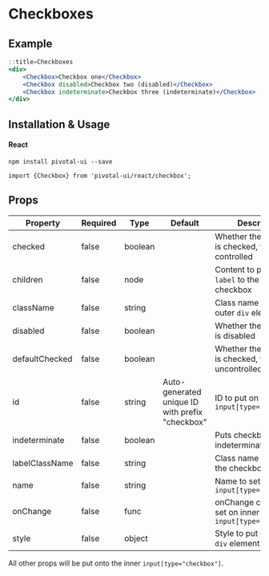 # Checkboxes

## Example

```jsx
::title=Checkboxes
<div>
    <Checkbox>Checkbox one</Checkbox>
    <Checkbox disabled>Checkbox two (disabled)</Checkbox>
    <Checkbox indeterminate>Checkbox three (indeterminate)</Checkbox>
</div>
```

## Installation & Usage

#### React
`npm install pivotal-ui --save`

`import {Checkbox} from 'pivotal-ui/react/checkbox';`

## Props

Property       | Required | Type    | Default | Description
---------------|----------|---------|---------|------------
checked        | false    | boolean | | Whether the checkbox is checked, when controlled
children       | false    | node    | | Content to place within `label` to the right of the checkbox
className      | false    | string  | | Class name to put on outer `div` element
disabled       | false    | boolean | | Whether the checkbox is disabled
defaultChecked | false    | boolean | | Whether the checkbox is checked, when uncontrolled
id             | false    | string  | Auto-generated unique ID with prefix "checkbox" | ID to put on the inner `input[type="checkbox"]`
indeterminate  | false    | boolean | | Puts checkbox into an indeterminate state
labelClassName | false    | string  | | Class name to put on the checkbox label
name           | false    | string  | | Name to set on inner `input[type="checkbox"]`
onChange       | false    | func    | | onChange callback to set on inner `input[type="checkbox"]`
style          | false    | object  | | Style to put on outer `div` element

All other props will be put onto the inner `input[type="checkbox"]`.